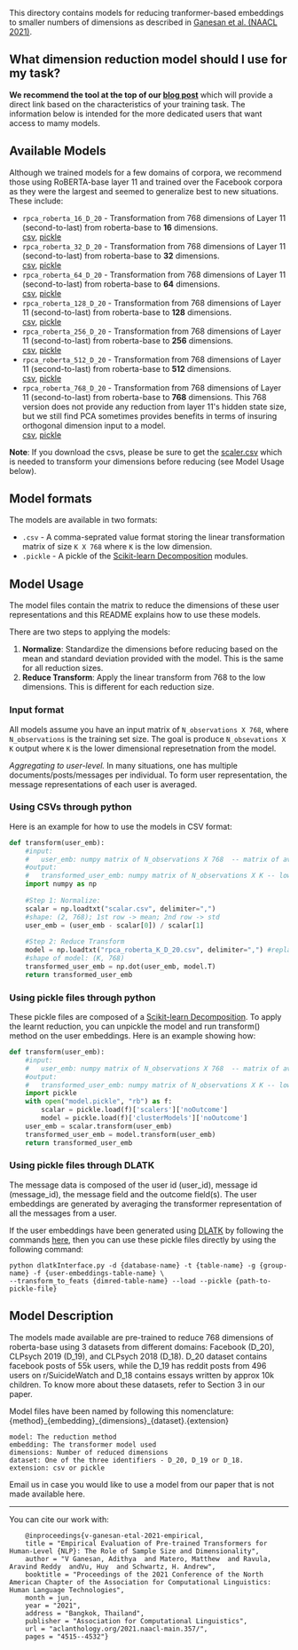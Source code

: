 This directory contains models for reducing tranformer-based embeddings to smaller numbers of dimensions as described in [Ganesan et al. (NAACL 2021)](aclanthology.org/2021.naacl-main.357/). 

## What dimension reduction model should I use for my task? 
**We recommend the tool at the top of our [blog post](adithya8.github.io/blog/paper/2021/04/15/Empirical-Evaluation.html)** which will provide a direct link based on the characteristics of your training task. The information below is intended for the more dedicated users that want access to mamy models. 

## Available Models

Although we trained models for a few domains of corpora, we recommend those using RoBERTA-base layer 11 and trained over the Facebook corpora as they were the largest and seemed to generalize best to new situations. These include:
 * `rpca_roberta_16_D_20` - Transformation from 768 dimensions of Layer 11 (second-to-last) from roberta-base to **16** dimensions. <br /> [csv](https://github.com/adithya8/ContextualEmbeddingDR/blob/master/models/fb20/rpca_roberta_16_D_20.csv), [pickle](https://github.com/adithya8/ContextualEmbeddingDR/blob/master/models/fb20/rpca_roberta_16_D_20.pickle)
 * `rpca_roberta_32_D_20` - Transformation from 768 dimensions of Layer 11 (second-to-last) from roberta-base to **32** dimensions. <br /> [csv](https://github.com/adithya8/ContextualEmbeddingDR/blob/master/models/fb20/rpca_roberta_32_D_20.csv), [pickle](https://github.com/adithya8/ContextualEmbeddingDR/blob/master/models/fb20/rpca_roberta_32_D_20.pickle)
 * `rpca_roberta_64_D_20` - Transformation from 768 dimensions of Layer 11 (second-to-last) from roberta-base to **64** dimensions. <br /> [csv](https://github.com/adithya8/ContextualEmbeddingDR/blob/master/models/fb20/rpca_roberta_64_D_20.csv), [pickle](https://github.com/adithya8/ContextualEmbeddingDR/blob/master/models/fb20/rpca_roberta_64_D_20.pickle)
 * `rpca_roberta_128_D_20` - Transformation from 768 dimensions of Layer 11 (second-to-last) from roberta-base to **128** dimensions. <br /> [csv](https://github.com/adithya8/ContextualEmbeddingDR/blob/master/models/fb20/rpca_roberta_128_D_20.csv), [pickle](https://github.com/adithya8/ContextualEmbeddingDR/blob/master/models/fb20/rpca_roberta_128_D_20.pickle)
 * `rpca_roberta_256_D_20` - Transformation from 768 dimensions of Layer 11 (second-to-last) from roberta-base to **256** dimensions. <br /> [csv](https://github.com/adithya8/ContextualEmbeddingDR/blob/master/models/fb20/rpca_roberta_256_D_20.csv), [pickle](https://github.com/adithya8/ContextualEmbeddingDR/blob/master/models/fb20/rpca_roberta_256_D_20.pickle)
 * `rpca_roberta_512_D_20` - Transformation from 768 dimensions of Layer 11 (second-to-last) from roberta-base to **512** dimensions. <br /> [csv](https://github.com/adithya8/ContextualEmbeddingDR/blob/master/models/fb20/rpca_roberta_512_D_20.csv), [pickle](https://github.com/adithya8/ContextualEmbeddingDR/blob/master/models/fb20/rpca_roberta_512_D_20.pickle)
 * `rpca_roberta_768_D_20` - Transformation from 768 dimensions of Layer 11 (second-to-last) from roberta-base to **768** dimensions. This 768 version does not provide any reduction from layer 11's hidden state size, but we still find PCA sometimes provides benefits in terms of insuring orthogonal dimension input to a model. <br /> [csv](https://github.com/adithya8/ContextualEmbeddingDR/blob/master/models/fb20/rpca_roberta_768_D_20.csv), [pickle](https://github.com/adithya8/ContextualEmbeddingDR/blob/master/models/fb20/rpca_roberta_768_D_20.pickle)

**Note**: If you download the csvs, please be sure to get the [scaler.csv](https://github.com/adithya8/ContextualEmbeddingDR/blob/master/models/fb20/scalar.csv) which is needed to transform your dimensions before reducing (see Model Usage below). 

## Model formats
The models are available in two formats:

 * `.csv` - A comma-seprated value format storing the linear transformation matrix of size `K X 768` where `K` is the low dimension.
 * `.pickle` - A pickle of the [Scikit-learn Decomposition](https://scikit-learn.org/stable/modules/classes.html#module-sklearn.decomposition) modules. 

## Model Usage

The model files contain the matrix to reduce the dimensions of these user representations and this README explains how to use these models.

There are two steps to applying the models:

 1. **Normalize**: Standardize the dimensions before reducing based on the mean and standard deviation provided with the model. This is the same for all reduction sizes. 
 2. **Reduce Transform**: Apply the linear transform from 768 to the low dimensions. This is different for each reduction size. 

### Input format

All models assume you have an input matrix of `N_observations X 768`, where `N_observations` is the training set size. The goal is produce `N_obsevations X K` output where `K` is the lower dimensional represetnation from the model. 

*Aggregating to user-level.* In many situations, one has multiple documents/posts/messages per individual. To form user representation, the message representations of each user is averaged. 

### Using CSVs through python

Here is an example for how to use the models in CSV format:

```py
def transform(user_emb):
	#input:
	#   user_emb: numpy matrix of N_observations X 768  -- matrix of average RoBERTA layer 11 per user. 
	#output:
	#   transformed_user_emb: numpy matrix of N_observations X K -- low dimensional user representation. 
	import numpy as np
	
	#Step 1: Normalize: 
	scalar = np.loadtxt("scalar.csv", delimiter=",")
	#shape: (2, 768); 1st row -> mean; 2nd row -> std
	user_emb = (user_emb - scalar[0]) / scalar[1]
	
	#Step 2: Reduce Transform
	model = np.loadtxt("rpca_roberta_K_D_20.csv", delimiter=",") #replace K
	#shape of model: (K, 768)
	transformed_user_emb = np.dot(user_emb, model.T)
	return transformed_user_emb
```
### Using pickle files through python

These pickle files are composed of a [Scikit-learn Decomposition](https://scikit-learn.org/stable/modules/classes.html#module-sklearn.decomposition). To apply the learnt reduction, you can unpickle the model and run transform() method on the user embeddings.
Here is an example showing how:

```py
def transform(user_emb):
	#input:
	#   user_emb: numpy matrix of N_observations X 768  -- matrix of average RoBERTA layer 11 per user. 
	#output:
	#   transformed_user_emb: numpy matrix of N_observations X K -- low dimensional user representation. 
	import pickle 
	with open("model.pickle", "rb") as f:
		scalar = pickle.load(f)['scalers']['noOutcome']
		model = pickle.load(f)['clusterModels']['noOutcome']
	user_emb = scalar.transform(user_emb)
	transformed_user_emb = model.transform(user_emb)
	return transformed_user_emb
```
### Using pickle files through DLATK

The message data is composed of the user id (user_id), message id (message_id), the message field and the outcome field(s). The user embeddings are generated by averaging the transformer representation of all the messages from a user. 

If the user embeddings have been generated using [DLATK](https://github.com/DLATK/DLATK/) by following the commands [here](https://github.com/adithya8/ContextualEmbeddingDR#commands-to-extract-dimension-reduced-tables-using-a-specific-method), then you can use these pickle files directly by using the following command:

	python dlatkInterface.py -d {database-name} -t {table-name} -g {group-name} -f {user-embeddings-table-name} \
	--transform_to_feats {dimred-table-name} --load --pickle {path-to-pickle-file}

## Model Description

The models made available are pre-trained to reduce 768 dimensions of roberta-base using 3 datasets from different domains: Facebook (D_20), CLPsych 2019 (D_19), and CLPsych 2018 (D_18).
D_20 dataset contains facebook posts of 55k users, while the D_19 has reddit posts from 496 users on r/SuicideWatch and D_18 contains essays written by approx 10k children. To know more about these datasets, refer to Section 3 in our paper.

Model files have been named by following this nomenclature: {method}\_{embedding}\_{dimensions}\_{dataset}.{extension}

	model: The reduction method
	embedding: The transformer model used
	dimensions: Number of reduced dimensions
	dataset: One of the three identifiers - D_20, D_19 or D_18.
	extension: csv or pickle

Email us in case you would like to use a model from our paper that is not made available here.  

---

You can cite our work with:
	
        @inproceedings{v-ganesan-etal-2021-empirical,
        title = "Empirical Evaluation of Pre-trained Transformers for Human-Level {NLP}: The Role of Sample Size and Dimensionality",
        author = "V Ganesan, Adithya  and Matero, Matthew  and Ravula, Aravind Reddy  andVu, Huy  and Schwartz, H. Andrew",
        booktitle = "Proceedings of the 2021 Conference of the North American Chapter of the Association for Computational Linguistics: Human Language Technologies",
        month = jun,
        year = "2021",
        address = "Bangkok, Thailand",
        publisher = "Association for Computational Linguistics",
        url = "aclanthology.org/2021.naacl-main.357/",
        pages = "4515--4532"}
